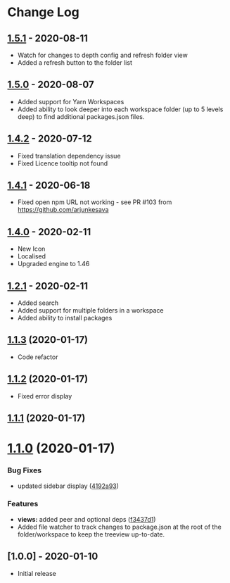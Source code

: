 # Change Log

## [1.5.1](https://github.com/sketchbuch/vsc-packages/compare/v1.5.0...v1.5.1) - 2020-08-11

- Watch for changes to depth config and refresh folder view
- Added a refresh button to the folder list

## [1.5.0](https://github.com/sketchbuch/vsc-packages/compare/v1.4.2...v1.5.0) - 2020-08-07

- Added support for Yarn Workspaces
- Added ability to look deeper into each workspace folder (up to 5 levels deep) to find additional packages.json files.

## [1.4.2](https://github.com/sketchbuch/vsc-packages/compare/v1.4.1...v1.4.2) - 2020-07-12

- Fixed translation dependency issue
- Fixed Licence tooltip not found

## [1.4.1](https://github.com/sketchbuch/vsc-packages/compare/v1.4.0...v1.4.1) - 2020-06-18

- Fixed open npm URL not working - see PR #103 from https://github.com/arjunkesava

## [1.4.0](https://github.com/sketchbuch/vsc-packages/compare/v1.2.1...v1.4.0) - 2020-02-11

- New Icon
- Localised
- Upgraded engine to 1.46

## [1.2.1](https://github.com/sketchbuch/vsc-packages/compare/v1.1.3...v1.2.0) - 2020-02-11

- Added search
- Added support for multiple folders in a workspace
- Added ability to install packages

## [1.1.3](https://github.com/sketchbuch/vsc-packages/compare/v1.1.1...v1.1.2) (2020-01-17)

- Code refactor

## [1.1.2](https://github.com/sketchbuch/vsc-packages/compare/v1.1.1...v1.1.2) (2020-01-17)

- Fixed error display

## [1.1.1](https://github.com/sketchbuch/vsc-packages/compare/v1.1.0...v1.1.1) (2020-01-17)

# [1.1.0](https://github.com/sketchbuch/vsc-packages/compare/v1.0.1...v1.1.0) (2020-01-17)

### Bug Fixes

- updated sidebar display ([4192a93](https://github.com/sketchbuch/vsc-packages/commit/4192a93))

### Features

- **views:** added peer and optional deps ([f3437d1](https://github.com/sketchbuch/vsc-packages/commit/f3437d1))
- Added file watcher to track changes to package.json at the root of the folder/workspace to keep the treeview up-to-date.

## [1.0.0] - 2020-01-10

- Initial release
